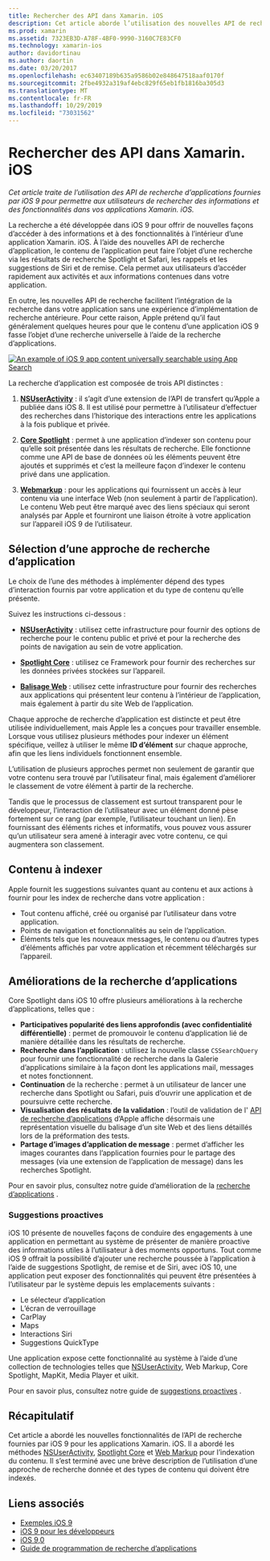```yaml
---
title: Rechercher des API dans Xamarin. iOS
description: Cet article aborde l’utilisation des nouvelles API de recherche d’application fournies par iOS 9 pour permettre aux utilisateurs de rechercher des informations et des fonctionnalités à l’intérieur de vos applications Xamarin. iOS.
ms.prod: xamarin
ms.assetid: 7323EB3D-A78F-4BF0-9990-3160C7E83CF0
ms.technology: xamarin-ios
author: davidortinau
ms.author: daortin
ms.date: 03/20/2017
ms.openlocfilehash: ec63407189b635a9586b02e848647518aaf0170f
ms.sourcegitcommit: 2fbe4932a319af4ebc829f65eb1fb1816ba305d3
ms.translationtype: MT
ms.contentlocale: fr-FR
ms.lasthandoff: 10/29/2019
ms.locfileid: "73031562"
---
```

# <a name="search-apis-in-xamarinios"></a>Rechercher des API dans Xamarin. iOS

_Cet article traite de l’utilisation des API de recherche d’applications fournies par iOS 9 pour permettre aux utilisateurs de rechercher des informations et des fonctionnalités dans vos applications Xamarin. iOS._

La recherche a été développée dans iOS 9 pour offrir de nouvelles façons d’accéder à des informations et à des fonctionnalités à l’intérieur d’une application Xamarin. iOS. À l’aide des nouvelles API de recherche d’application, le contenu de l’application peut faire l’objet d’une recherche via les résultats de recherche Spotlight et Safari, les rappels et les suggestions de Siri et de remise. Cela permet aux utilisateurs d’accéder rapidement aux activités et aux informations contenues dans votre application.

En outre, les nouvelles API de recherche facilitent l’intégration de la recherche dans votre application sans une expérience d’implémentation de recherche antérieure. Pour cette raison, Apple prétend qu’il faut généralement quelques heures pour que le contenu d’une application iOS 9 fasse l’objet d’une recherche universelle à l’aide de la recherche d’applications.

[![](images/intro01.png "An example of iOS 9 app content universally searchable using App Search")](images/intro01.png#lightbox)

La recherche d’application est composée de trois API distinctes :

1. [**NSUserActivity**](nsuseractivity.md) : il s’agit d’une extension de l’API de transfert qu’Apple a publiée dans iOS 8. Il est utilisé pour permettre à l’utilisateur d’effectuer des recherches dans l’historique des interactions entre les applications à la fois publique et privée.

2. [**Core Spotlight**](corespotlight.md) : permet à une application d’indexer son contenu pour qu’elle soit présentée dans les résultats de recherche. Elle fonctionne comme une API de base de données où les éléments peuvent être ajoutés et supprimés et c’est la meilleure façon d’indexer le contenu privé dans une application.

3. [**Webmarkup**](web-markup.md) : pour les applications qui fournissent un accès à leur contenu via une interface Web (non seulement à partir de l’application). Le contenu Web peut être marqué avec des liens spéciaux qui seront analysés par Apple et fourniront une liaison étroite à votre application sur l’appareil iOS 9 de l’utilisateur.

## <a name="selecting-an-app-search-approach"></a>Sélection d’une approche de recherche d’application

Le choix de l’une des méthodes à implémenter dépend des types d’interaction fournis par votre application et du type de contenu qu’elle présente.

Suivez les instructions ci-dessous :

- [**NSUserActivity**](nsuseractivity.md) : utilisez cette infrastructure pour fournir des options de recherche pour le contenu public et privé et pour la recherche des points de navigation au sein de votre application.

- [**Spotlight Core**](corespotlight.md) : utilisez ce Framework pour fournir des recherches sur les données privées stockées sur l’appareil.

- [**Balisage Web**](web-markup.md) : utilisez cette infrastructure pour fournir des recherches aux applications qui présentent leur contenu à l’intérieur de l’application, mais également à partir du site Web de l’application.

Chaque approche de recherche d’application est distincte et peut être utilisée individuellement, mais Apple les a conçues pour travailler ensemble. Lorsque vous utilisez plusieurs méthodes pour indexer un élément spécifique, veillez à utiliser le même **ID d’élément** sur chaque approche, afin que les liens individuels fonctionnent ensemble.

L’utilisation de plusieurs approches permet non seulement de garantir que votre contenu sera trouvé par l’utilisateur final, mais également d’améliorer le classement de votre élément à partir de la recherche.

Tandis que le processus de classement est surtout transparent pour le développeur, l’interaction de l’utilisateur avec un élément donné pèse fortement sur ce rang (par exemple, l’utilisateur touchant un lien).
En fournissant des éléments riches et informatifs, vous pouvez vous assurer qu’un utilisateur sera amené à interagir avec votre contenu, ce qui augmentera son classement.

## <a name="what-content-to-index"></a>Contenu à indexer

Apple fournit les suggestions suivantes quant au contenu et aux actions à fournir pour les index de recherche dans votre application :

- Tout contenu affiché, créé ou organisé par l’utilisateur dans votre application.
- Points de navigation et fonctionnalités au sein de l’application.
- Éléments tels que les nouveaux messages, le contenu ou d’autres types d’éléments affichés par votre application et récemment téléchargés sur l’appareil.

## <a name="app-search-enhancements"></a>Améliorations de la recherche d’applications

Core Spotlight dans iOS 10 offre plusieurs améliorations à la recherche d’applications, telles que :

- **Participatives popularité des liens approfondis (avec confidentialité différentielle)** : permet de promouvoir le contenu d’application lié de manière détaillée dans les résultats de recherche.
- **Recherche dans l’application** : utilisez la nouvelle classe `CSSearchQuery` pour fournir une fonctionnalité de recherche dans la Galerie d’applications similaire à la façon dont les applications mail, messages et notes fonctionnent.
- **Continuation** de la recherche : permet à un utilisateur de lancer une recherche dans Spotlight ou Safari, puis d’ouvrir une application et de poursuivre cette recherche.
- **Visualisation des résultats de la validation** : l’outil de validation de l' [API de recherche d’applications](https://search.developer.apple.com/appsearch-validation-tool) d’Apple affiche désormais une représentation visuelle du balisage d’un site Web et des liens détaillés lors de la préformation des tests.
- **Partage d’images d’application de message** : permet d’afficher les images courantes dans l’application fournies pour le partage des messages (via une extension de l’application de message) dans les recherches Spotlight.

Pour en savoir plus, consultez notre guide d’amélioration de la [recherche d’applications](~/ios/platform/search/app-search-enhancements.md) .

### <a name="proactive-suggestions"></a>Suggestions proactives

iOS 10 présente de nouvelles façons de conduire des engagements à une application en permettant au système de présenter de manière proactive des informations utiles à l’utilisateur à des moments opportuns. Tout comme iOS 9 offrait la possibilité d’ajouter une recherche poussée à l’application à l’aide de suggestions Spotlight, de remise et de Siri, avec iOS 10, une application peut exposer des fonctionnalités qui peuvent être présentées à l’utilisateur par le système depuis les emplacements suivants :

- Le sélecteur d’application
- L’écran de verrouillage
- CarPlay
- Maps
- Interactions Siri
- Suggestions QuickType 

Une application expose cette fonctionnalité au système à l’aide d’une collection de technologies telles que [NSUserActivity](xref:Foundation.NSUserActivity), Web Markup, Core Spotlight, MapKit, Media Player et uikit.

Pour en savoir plus, consultez notre guide de [suggestions proactives](~/ios/platform/search/proactive-suggestions.md) .

## <a name="summary"></a>Récapitulatif

Cet article a abordé les nouvelles fonctionnalités de l’API de recherche fournies par iOS 9 pour les applications Xamarin. iOS. Il a abordé les méthodes [NSUserActivity](nsuseractivity.md), [Spotlight Core](corespotlight.md) et [Web Markup](web-markup.md) pour l’indexation du contenu. Il s’est terminé avec une brève description de l’utilisation d’une approche de recherche donnée et des types de contenu qui doivent être indexés.

## <a name="related-links"></a>Liens associés

- [Exemples iOS 9](https://docs.microsoft.com/samples/browse/?products=xamarin&term=Xamarin.iOS+iOS9)
- [iOS 9 pour les développeurs](https://developer.apple.com/ios/pre-release/)
- [iOS 9,0](https://developer.apple.com/library/prerelease/ios/releasenotes/General/WhatsNewIniOS/Articles/iOS9.html)
- [Guide de programmation de recherche d’applications](https://developer.apple.com/library/prerelease/ios/documentation/General/Conceptual/AppSearch/index.html#//apple_ref/doc/uid/TP40016308)

